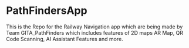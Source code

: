 # PathFindersApp
This is the Repo for the  Railway Navigation app which are being made by Team GITA_PathFinders which includes features of 2D maps AR Map, QR Code Scanning, AI Assistant Features and more.
